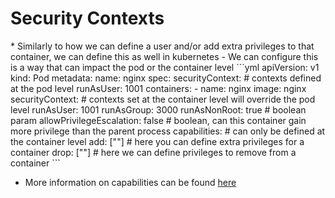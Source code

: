 <h1>Security Contexts</h1>
* Similarly to how we can define a user and/or add extra privileges to that container, we can define this as well in kubernetes
  - We can configure this is a way that can impact the pod or the container level
  ```yml
  apiVersion: v1
  kind: Pod
  metadata: 
    name: nginx
  spec:
    securityContext: # contexts defined at the pod level
      runAsUser: 1001
    containers:
    - name: nginx
      image: nginx
      securityContext: # contexts set at the container level will override the pod level
        runAsUser: 1001
        runAsGroup: 3000
        runAsNonRoot: true # boolean param
        allowPrivilegeEscalation: false # boolean, can this container gain more privilege than the parent process
        capabilities: # can only be defined at the container level
          add: [""] # here you can define extra privileges for a container
          drop: [""] # here we can define privileges to remove from a container
  ```

* More information on capabilities can be found [here](https://eoyebami.github.io/posts/eks/docker/2024-01-31-docker-container-capabilities.md)
